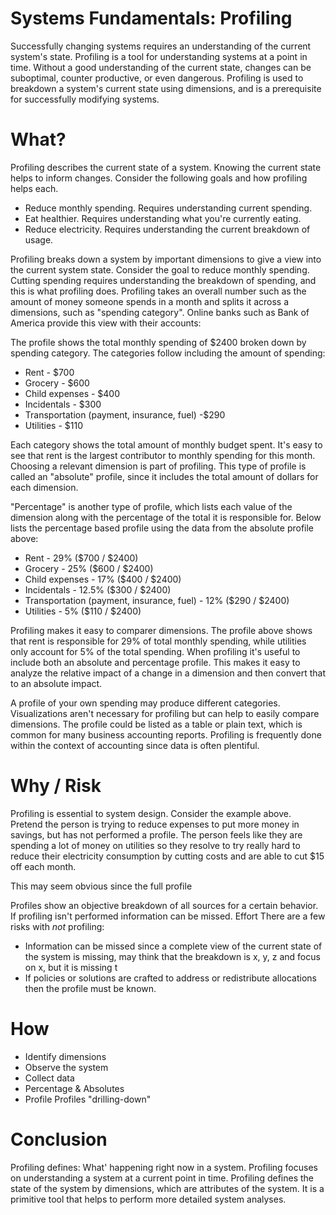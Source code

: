 # Systems Fundamentals: Profiling

Successfully changing systems requires an understanding of the current system's state. Profiling is a tool for understanding systems at a point in time. Without a good understanding of the current state, changes can be suboptimal, counter productive, or even dangerous. Profiling is used to breakdown a system's current state using dimensions, and is a prerequisite for successfully modifying systems.

# What?

Profiling describes the current state of a system. Knowing the current state helps to inform changes. Consider the following goals and how profiling helps each.

- Reduce monthly spending. Requires understanding current spending.
- Eat healthier. Requires understanding what you're currently eating.
- Reduce electricity. Requires understanding the current breakdown of usage.

Profiling breaks down a system by important dimensions to give a view into the current system state. Consider the goal to reduce monthly spending. Cutting spending requires understanding the breakdown of spending, and this is what profiling does. Profiling takes an overall number such as the amount of money someone spends in a month and splits it across a dimensions, such as "spending category". Online banks such as Bank of America provide this view with their accounts:

The profile shows the total monthly spending of $2400 broken down by spending category. The categories follow including the amount of spending:

- Rent - $700
- Grocery - $600
- Child expenses - $400
- Incidentals - $300
- Transportation (payment, insurance, fuel) -$290
- Utilities - $110

Each category shows the total amount of monthly budget spent. It's easy to see that rent is the largest contributor to monthly spending for this month. Choosing a relevant dimension is part of profiling. This type of profile is called an "absolute" profile, since it includes the total amount of dollars for each dimension. 

"Percentage" is another type of profile, which lists each value of the dimension along with the percentage of the total it is responsible for. Below lists the percentage based profile using the data from the absolute profile above:

- Rent - 29% ($700 / $2400)
- Grocery - 25% ($600 / $2400)
- Child expenses - 17% ($400 / $2400)
- Incidentals - 12.5% ($300 / $2400)
- Transportation (payment, insurance, fuel) - 12% ($290 / $2400)
- Utilities - 5% ($110 / $2400)

Profiling makes it easy to comparer dimensions. The profile above shows that rent is responsible for 29% of total monthly spending, while utilities only account for 5% of the total spending. When profiling it's useful to include both an absolute and percentage profile. This makes it easy to analyze the relative impact of a change in a dimension and then convert that to an absolute impact.

A profile of your own spending may produce different categories. Visualizations aren't necessary for profiling but can help to easily compare dimensions. The profile could be listed as a table or plain text, which is common for many business accounting reports. Profiling is frequently done within the context of accounting since data is often plentiful.

# Why / Risk

Profiling is essential to system design. Consider the example above. Pretend the person is trying to reduce expenses to put more money in savings, but has not performed a profile. The person feels like they are spending a lot of money on utilities so they resolve to try really hard to reduce their electricity consumption by cutting costs and are able to cut $15 off each month.

This may seem obvious since the full profile 

Profiles show an objective breakdown of all sources for a certain behavior. If profiling isn't performed information can be missed. Effort There are a few risks with *not* profiling:

- Information can be missed since a complete view of the current state of the system is missing, may think that the breakdown is x, y, z and focus on x, but it is missing t
- If policies or solutions are crafted to address or redistribute allocations then the profile must be known. 

# How

- Identify dimensions
- Observe the system
- Collect data
- Percentage & Absolutes
- Profile Profiles "drilling-down"

# Conclusion

Profiling defines: What' happening right now in a system. Profiling focuses on understanding a system at a current point in time. Profiling defines the state of the system by dimensions, which are attributes of the system. It is a primitive tool that helps to perform more detailed system analyses.  

